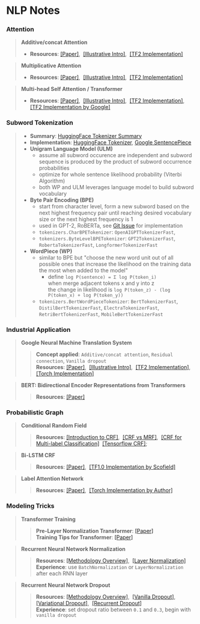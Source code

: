 # NLP Notes
 
### Attention

>**Additive/concat Attention**
> * **Resources**: [[Paper]](https://github.com/ywu94/NLP-Notes/blob/master/Papers/[Attention]Neural-Machine-Translation-by-Jointly-Learning-to-Align-and-Translate.pdf),&nbsp; [[Illustrative Intro]](https://towardsdatascience.com/attn-illustrated-attention-5ec4ad276ee3),&nbsp; [[TF2 Implementation]](https://github.com/ywu94/NLP-Notes/blob/master/Implementations/add-attn-tf2implementation.py)

>**Multiplicative Attention**
> * **Resources**: [[Paper]](https://github.com/ywu94/NLP-Notes/blob/master/Papers/[Attention]Effective-Approaches-to-Attention-based-Neural-Machine-Translation.pdf),&nbsp; [[Illustrative Intro]](https://towardsdatascience.com/attn-illustrated-attention-5ec4ad276ee3),&nbsp; [[TF2 Implementation]](https://github.com/ywu94/NLP-Notes/blob/master/Implementations/mul-attn-tf2implementation.py)

>**Multi-head Self Attention / Transformer**
> * **Resources**: [[Paper]](https://github.com/ywu94/NLP-Notes/blob/master/Papers/[Attention]Attention-Is-All-You-Need.pdf),&nbsp; [[Illustrative Intro]](http://jalammar.github.io/illustrated-transformer/),&nbsp; [[TF2 Implementation]](https://github.com/ywu94/NLP-Notes/tree/master/Implementations/transformer-tf2implementation),&nbsp;
[[TF2 Implementation by Google]](https://www.tensorflow.org/tutorials/text/transformer)

### Subword Tokenization

> * **Summary**: [HuggingFace Tokenizer Summary](https://huggingface.co/transformers/tokenizer_summary.html)
> * **Implementation**: [HuggingFace Tokenizer](https://github.com/huggingface/tokenizers), [Google SentencePiece](https://github.com/google/sentencepiece/blob/master/python/README.md)
> * **Unigram Language Model (ULM)**
>    * assume all subword occurence are independent and subword sequence is produced by the product of subword occurrence probabilities
>    * optimize for whole sentence likelihood probability (Viterbi Algorithm)
>    * both WP and ULM leverages language model to build subword vocabulary
> * **Byte Pair Encoding (BPE)**
>    * start from character level, form a new subword based on the next highest frequency pair until reaching desired vocabulary size or the next highest frequency is 1
>    * used in GPT-2, RoBERTa, see [Git Issue](https://github.com/huggingface/transformers/issues/1083) for implementation
>    * `tokenizers.CharBPETokenizer`: `OpenAIGPTTokenizerFast`, 
>    * `tokenizers.ByteLevelBPETokenizer`: `GPT2TokenizerFast`, `RobertaTokenizerFast`, `LongformerTokenizerFast`
> * **WordPiece (WP)**
>    * similar to BPE but "choose the new word unit out of all possible ones that increase the likelihood on the training data the most when added to the model"
>       * define `log P(sentence) = Σ log P(token_i)`<br/>when merge adjacent tokens x and y into z<br/>the change in likelihood is `log P(token_z) - (log P(token_x) + log P(token_y))` 
>    *  `tokenizers.BertWordPieceTokenizer`: `BertTokenizerFast`, `DistilBertTokenizerFast`, `ElectraTokenizerFast`, `RetriBertTokenizerFast`, `MobileBertTokenizerFast`

 
### Industrial Application

>**Google Neural Machine Translation System**
>>**Concept applied**: `Additive/concat attention`, `Residual connection`, `Vanilla dropout` <br/>**Resources**: [[Paper]](https://github.com/ywu94/NLP-Notes/blob/master/Papers/[Industry]Google%E2%80%99s-Neural-Machine-Translation-System.pdf),&nbsp; [[Illustrative Intro]](https://towardsdatascience.com/attn-illustrated-attention-5ec4ad276ee3),&nbsp; [[TF2 Implementation]](https://github.com/ywu94/NLP-Notes/blob/master/Implementations/gnmt-tf2implementation.py),&nbsp;  [[Torch Implementation]](https://github.com/ywu94/NLP-Notes/blob/master/Implementations/gnmt-torchimplementation.py)

>**BERT: Bidirectional Encoder Representations from Transformers**
>>**Resources**: [[Paper]](https://github.com/ywu94/NLP-Notes/blob/master/Papers/%5BIndustry%5DBERT-Pre-training-of-Deep%20Bidirectional-Transformers-for-Language-Understanding.pdf)

### Probabilistic Graph 

> **Conditional Random Field**
>> **Resources**: [[Introduction to CRF]](https://github.com/ywu94/NLP-Notes/blob/master/Papers/%5BCRF%5DAn-Introduction-to-Conditional-Random-Field.pdf),&nbsp;  [[CRF vs MRF]](https://stats.stackexchange.com/questions/156697/whats-the-difference-between-a-markov-random-field-and-a-conditional-random-fie),&nbsp;  [[CRF for Multi-label Classification]](https://github.com/ywu94/NLP-Notes/blob/master/Papers/%5BCRF%5DCollective-Multi-Label-Classification.pdf)&nbsp;  [[Tensorflow CRF]](https://www.tensorflow.org/addons/api_docs/python/tfa/text/crf);

> **Bi-LSTM CRF**
>> **Resources**: [[Paper]](https://github.com/ywu94/NLP-Notes/blob/master/Papers/%5BNER%5DNeural-Architectures-for-Named-Entity-Recognition.pdf),&nbsp;  [[TF1.0 Implementation by Scofield]](https://github.com/scofield7419/sequence-labeling-BiLSTM-CRF)

> **Label Attention Network**
>> **Resources**: [[Paper]](https://github.com/ywu94/NLP-Notes/blob/master/Papers/%5BNER%5DHierarchically-Refined-Label-Attention-Network-for-Sequence-Labeling.pdf),&nbsp;  [[Torch Implementation by Author]](https://github.com/Nealcly/BiLSTM-LAN)
   
### Modeling Tricks

> **Transformer Training**
>>**Pre-Layer Normalization Transformer**: [[Paper]](https://arxiv.org/pdf/2002.04745.pdf)<br/>
>>**Training Tips for Transformer**: [[Paper]](https://ufal.mff.cuni.cz/pbml/110/art-popel-bojar.pdf)

>**Recurrent Neural Network Normalization**
>>**Resources**: [[Methodology Overview]](https://mlexplained.com/2018/11/30/an-overview-of-normalization-methods-in-deep-learning/),&nbsp; [[Layer Normalization]](https://github.com/ywu94/NLP-Notes/blob/master/Papers/%5BRNN-Training%5DLayer-Normalization.pdf)<br/>**Experience**: use `BatchNormalization` or `LayerNormalization` after each RNN layer

>**Recurrent Neural Network Dropout**
>>**Resources**: [[Methodology Overview]](https://medium.com/@bingobee01/a-review-of-dropout-as-applied-to-rnns-72e79ecd5b7b),&nbsp; [[Vanilla Dropout]](https://github.com/ywu94/NLP-Notes/blob/master/Papers/%5BRNN-Dropout%5DRecurrent-Neural-Network-Regularization.pdf),&nbsp; [[Variational Dropout]](https://github.com/ywu94/NLP-Notes/blob/master/Papers/%5BRNN-Dropout%5DA-Theoretically-Grounded-Application-of-Dropout-in-Recurrent-Neural-Networks.pdf),&nbsp; [[Recurrent Dropout]](https://github.com/ywu94/NLP-Notes/blob/master/Papers/%5BRNN-Dropout%5DRecurrent-Dropout-without-Memory-Loss.pdf)<br/>**Experience**: set dropout ratio between `0.1` and `0.3`, begin with `vanilla dropout`

